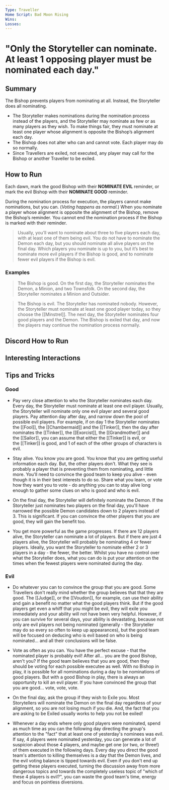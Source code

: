 ```yaml
---
Type: Traveller
Home Script: Bad Moon Rising
Wins: 
Losses:
---
```

# "Only the Storyteller can nominate. At least 1 opposing player must be nominated each day."

## Summary
The Bishop prevents players from nominating at all. Instead, the Storyteller does all nominating.

- The Storyteller makes nominations during the nomination process instead of the players, and the Storyteller may nominate as few or as many players as they wish. To make things fair, they must nominate at least one player whose alignment is opposite the Bishop’s alignment each day.
- The Bishop does not alter who can and cannot vote. Each player may do so normally.
- Since Travellers are exiled, not executed, any player may call for the Bishop or another Traveller to be exiled.
## How to Run
Each dawn, mark the good Bishop with their **NOMINATE EVIL** reminder, or mark the evil Bishop with their **NOMINATE GOOD** reminder.

During the nomination process for execution, the players cannot make nominations, but you can. (_Voting happens as normal._) When you nominate a player whose alignment is opposite the alignment of the Bishop, remove the Bishop’s reminder. You cannot end the nomination process if the Bishop is marked with their reminder.

>Usually, you’ll want to nominate about three to five players each day, with at least one of them being evil. You do not have to nominate the Demon each day, but you should nominate all alive players on the final day. Which players you nominate is up to you, but it’s best to nominate more evil players if the Bishop is good, and to nominate fewer evil players if the Bishop is evil.
### Examples
>The Bishop is good. On the first day, the Storyteller nominates the Demon, a Minion, and two Townsfolk. On the second day, the Storyteller nominates a Minion and Outsider.

>The Bishop is evil. The Storyteller has nominated nobody. However, the Storyteller must nominate at least one good player today, so they choose the [[Minstrel]]. The next day, the Storyteller nominates four good players and the Demon. The Bishop is exiled that day, and now the players may continue the nomination process normally.

## Discord How to Run


## Interesting Interactions


## Tips and Tricks
### Good
- Pay very close attention to who the Storyteller nominates each day. Every day, the Storyteller must nominate at least one evil player. Usually, the Storyteller will nominate only one evil player and several good players. Pay attention day after day, and narrow down the pool of possible evil players. For example, if on day 1 the Storyteller nominates the [[Fool]], the [[Chambermaid]] and the [[Tinker]], then the day after nominates the [[Tinker]], the [[Exorcist]], the [[Grandmother]] and the [[Sailor]], you can assume that either the [[Tinker]] is evil, or the [[Tinker]] is good, and 1 of each of the other groups of characters is evil.

- Stay alive. You know you are good. You know that you are getting useful information each day. But, the other players don't. What they see is probably a player that is preventing them from nominating, and little more. You'll need to convince the good team to keep you alive - even though it is in their best interests to do so. Share what you learn, or vote how they want you to vote - do anything you can to stay alive long enough to gather some clues on who is good and who is evil.

- On the final day, the Storyteller will definitely nominate the Demon. If the Storyteller just nominates two players on the final day, you'll have narrowed the possible Demon candidates down to 2 players instead of 3. This is significant. If you can convince the other players that you are good, they will gain the benefit too.

- You get more powerful as the game progresses. If there are 12 players alive, the Storyteller can nominate a lot of players. But if there are just 4 players alive, the Storyteller will probably be nominating 4 or fewer players. Ideally, you want the Storyteller to nominate either 2 or 3 players in a day - the fewer, the better. Whilst you have no control over what the Storyteller does, what you can do is put your attention on the times when the fewest players were nominated during the day.
### Evil
- Do whatever you can to convince the group that you are good. Some Travellers don't really mind whether the group believes that that they are good. The [[Judge]], or the [[Voudon]], for example, can use their ability and gain a benefit no matter what the good players think. But if the good players get even a whiff that you might be evil, they will exile you immediately and your ability will not have been very helpful. However, if you can survive for several days, your ability is devastating, because not only are evil players not being nominated (generally - the Storyteller may do so every so often to keep up appearances), but the good team will be focused on deducing who is evil based on who is being nominated... and all their conclusions will be false.

- Vote as often as you can. You have the perfect excuse - that the nominated player is probably evil! After all... you are the good Bishop, aren't you? If the good team believes that you are good, then they should be voting for each possible executee as well. With no Bishop in play, it is possible for all nominations during a day to be nominations of good players. But with a good Bishop in play, there is always an opportunity to kill an evil player. If you have convinced the group that you are good... vote, vote, vote.

- On the final day, ask the group if they wish to Exile you. Most Storytellers will nominate the Demon on the final day regardless of your alignment, so you are not losing much if you die. And, the fact that you are asking to be Exiled usually works to help you not be exiled!

- Whenever a day ends where only good players were nominated, spend as much time as you can the following day directing the group's attention to the "fact" that at least one of yesterday's nominees was evil. If say, 4 players were nominated yesterday, you can generate a lot of suspicion about those 4 players, and maybe get one (or two, or three!) of them executed in the following days. Every day you direct the good team's attention to killing themselves is a day that the Demon lives, and the evil voting balance is tipped towards evil. Even if you don't end up getting these players executed, turning the discussion away from more dangerous topics and towards the completely useless topic of "which of these 4 players is evil?", you can waste the good team's time, energy and focus on pointless diversions.

